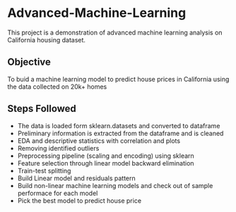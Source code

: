 # Advanced-Machine-Learning
This project is a demonstration of advanced machine learning analysis on California housing dataset.

## Objective
To buid a machine learning model to predict house prices in California using the data collected on 20k+ homes

## Steps Followed
* The data is loaded form sklearn.datasets and converted to dataframe
* Preliminary information is extracted from the dataframe and is cleaned
* EDA and descriptive statistics with correlation and plots
* Removing identified outliers
* Preprocessing pipeline (scaling and encoding) using sklearn
* Feature selection through linear model backward elimination
* Train-test splitting
* Build Linear model and residuals pattern
* Build non-linear machine learning models and check out of sample performace for each model
* Pick the best model to predict house price

